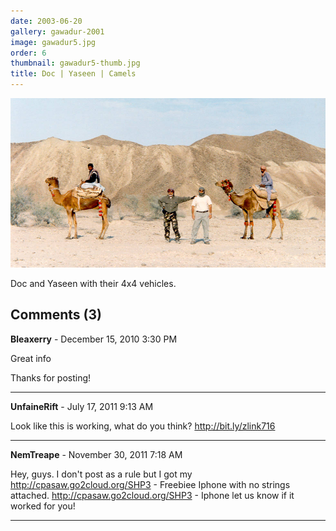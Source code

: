 ```yaml
---
date: 2003-06-20
gallery: gawadur-2001
image: gawadur5.jpg
order: 6
thumbnail: gawadur5-thumb.jpg
title: Doc | Yaseen | Camels
---
```


![Doc | Yaseen | Camels](./gawadur5.jpg)

Doc and Yaseen with their 4x4 vehicles.

<div id="comments">

## Comments (3)

**Bleaxerry** - December 15, 2010  3:30 PM

Great info

Thanks for posting!

---

**UnfaineRift** - July 17, 2011  9:13 AM

Look like this is working, what do you think? <http://bit.ly/zlink716>

---

**NemTreape** - November 30, 2011  7:18 AM

Hey, guys. I don't post as a rule but I got my <http://cpasaw.go2cloud.org/SHP3> - Freebiee Iphone with no strings attached. <http://cpasaw.go2cloud.org/SHP3> - Iphone let us know if it worked for you!

---

</div>